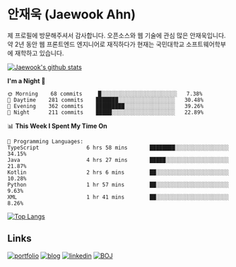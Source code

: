 # 안재욱 (Jaewook Ahn)

제 프로필에 방문해주셔서 감사합니다. 오픈소스와 웹 기술에 관심 많은 안재욱입니다. 약 2년 동안 웹 프론트엔드 엔지니어로 재직하다가 현재는 국민대학교 소프트웨어학부에 재학하고 있습니다.

[![Jaewook's github stats](https://github-readme-stats.vercel.app/api?username=jaewoook&count_private=true&show_icons=true&custom_title=Jaewook's%20GitHub%20Stats)](https://github.com/anuraghazra/github-readme-stats)

<!--START_SECTION:waka-->
**I'm a Night 🦉** 

```text
🌞 Morning    68 commits     █░░░░░░░░░░░░░░░░░░░░░░░░   7.38% 
🌆 Daytime    281 commits    ███████░░░░░░░░░░░░░░░░░░   30.48% 
🌃 Evening    362 commits    █████████░░░░░░░░░░░░░░░░   39.26% 
🌙 Night      211 commits    █████░░░░░░░░░░░░░░░░░░░░   22.89%

```


📊 **This Week I Spent My Time On** 

```text
💬 Programming Languages: 
TypeScript               6 hrs 58 mins       ████████░░░░░░░░░░░░░░░░░   34.15% 
Java                     4 hrs 27 mins       █████░░░░░░░░░░░░░░░░░░░░   21.87% 
Kotlin                   2 hrs 6 mins        ██░░░░░░░░░░░░░░░░░░░░░░░   10.28% 
Python                   1 hr 57 mins        ██░░░░░░░░░░░░░░░░░░░░░░░   9.63% 
XML                      1 hr 41 mins        ██░░░░░░░░░░░░░░░░░░░░░░░   8.26%

```


<!--END_SECTION:waka-->

[![Top Langs](https://github-readme-stats.vercel.app/api/top-langs/?username=jaewoook&layout=compact&hide=html,css&langs_count=7&exclude_repo=algorithm-study)](https://github.com/anuraghazra/github-readme-stats)

## Links
[![portfolio](https://img.shields.io/badge/-portfolio-red?style=for-the-badge)](https://portfolio.jaewook.me)
[![blog](https://img.shields.io/badge/-blog-black?style=for-the-badge)](https://jaewook.me)
[![linkedin](https://img.shields.io/badge/-linkedin-0077b5?style=for-the-badge&logo=linkedin)](https://www.linkedin.com/in/ahnjaewook/)
[![BOJ](https://img.shields.io/badge/-boj-3277bc?style=for-the-badge)](https://www.acmicpc.net/user/ajw4586)
